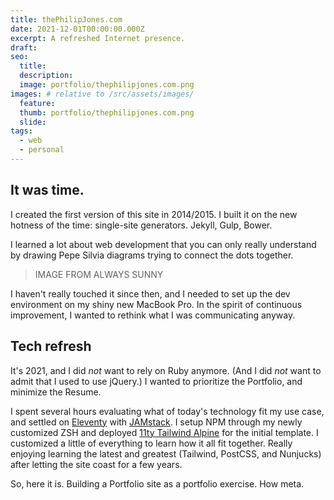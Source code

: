 ```yaml
---
title: thePhilipJones.com
date: 2021-12-01T00:00:00.000Z
excerpt: A refreshed Internet presence.
draft: 
seo:
  title:
  description:
  image: portfolio/thephilipjones.com.png
images: # relative to /src/assets/images/
  feature:
  thumb: portfolio/thephilipjones.com.png
  slide:
tags:
  - web
  - personal
---
```


## It was time.

I created the first version of this site in 2014/2015. I built it on the new hotness of the time: single-site generators. Jekyll, Gulp, Bower.

I learned a lot about web development that you can only really understand by drawing Pepe Silvia diagrams trying to connect the dots together. 

> IMAGE FROM ALWAYS SUNNY 

I haven't really touched it since then, and I needed to set up the dev environment on my shiny new MacBook Pro. In the spirit of continuous improvement, I wanted to rethink what I was communicating anyway.

## Tech refresh

It's 2021, and I did _not_ want to rely on Ruby anymore. (And I did _not_ want to admit that I used to use jQuery.) I wanted to prioritize the Portfolio, and minimize the Resume.

I spent several hours evaluating what of today's technology fit my use case, and settled on [Eleventy](https://www.11ty.dev) with [JAMstack](https://jamstack.com). I setup NPM through my newly customized ZSH and deployed [11ty Tailwind Alpine](https://11ta.netlify.app) for the initial template. I customized a little of everything to learn how it all fit together. Really enjoying learning the latest and greatest (Tailwind, PostCSS, and Nunjucks) after letting the site coast for a few years.

So, here it is. Building a Portfolio site as a portfolio exercise. How meta.